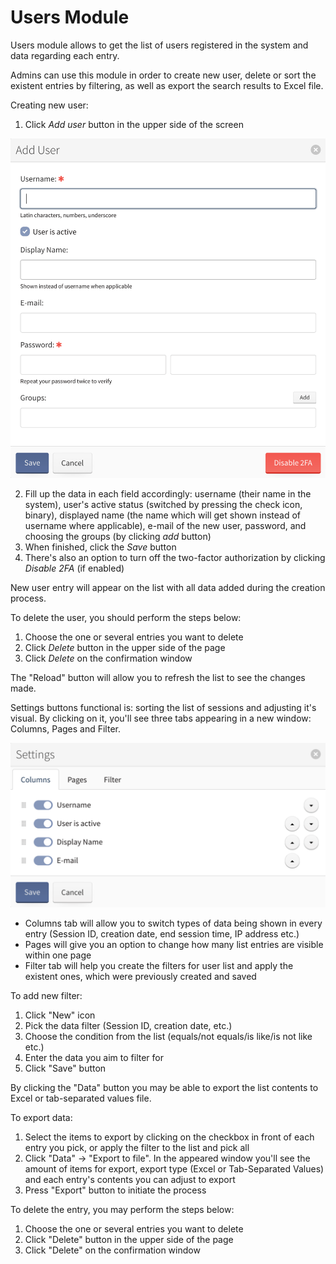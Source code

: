 # Users Module

Users module allows to get the list of users registered in the system and data regarding each entry.

Admins can use this module in order to create new user, delete or sort the existent entries by filtering, as well as export the search results to Excel file.

Creating new user:

1. Click *Add user* button in the upper side of the screen
   
![Add User](./images/userAdd.png)

2. Fill up the data in each field accordingly: username (their name in the system), user's active status (switched by pressing the check icon, binary), displayed name (the name which will get shown instead of username where applicable), e-mail of the new user, password, and choosing the groups (by clicking *add* button)
3. When finished, click the *Save* button
4. There's also an option to turn off the two-factor authorization by clicking *Disable 2FA* (if enabled)

New user entry will appear on the list with all data added during the creation process.

To delete the user, you should perform the steps below:

1. Choose the one or several entries you want to delete
2. Click *Delete* button in the upper side of the page
3. Click *Delete* on the confirmation window

The "Reload" button will allow you to refresh the list to see the changes made.

Settings buttons functional is: sorting the list of sessions and adjusting it's visual. By clicking on it, you'll see three tabs appearing in a new window: Columns, Pages and Filter.

![User Settings](./images/userSettings.png)

+ Columns tab will allow you to switch types of data being shown in every entry (Session ID, creation date, end session time, IP address etc.)
+ Pages will give you an option to change how many list entries are visible within one page
+ Filter tab will help you create the filters for user list and apply the existent ones, which were previously created and saved

To add new filter:

1. Click "New" icon
2. Pick the data filter (Session ID, creation date, etc.)
3. Choose the condition from the list (equals/not equals/is like/is not like etc.)
4. Enter the data you aim to filter for
5. Click "Save" button

By clicking the "Data" button you may be able to export the list contents to Excel or tab-separated values file.

To export data:

1. Select the items to export by clicking on the checkbox in front of each entry you pick, or apply the filter to the list and pick all
2. Click "Data" &rarr; "Export to file". In the appeared window you'll see the amount of items for export, export type (Excel or Tab-Separated Values) and each entry's contents you can adjust to export
3. Press "Export" button to initiate the process

To delete the entry, you may perform the steps below:

1. Choose the one or several entries you want to delete
2. Click "Delete" button in the upper side of the page
3. Click "Delete" on the confirmation window